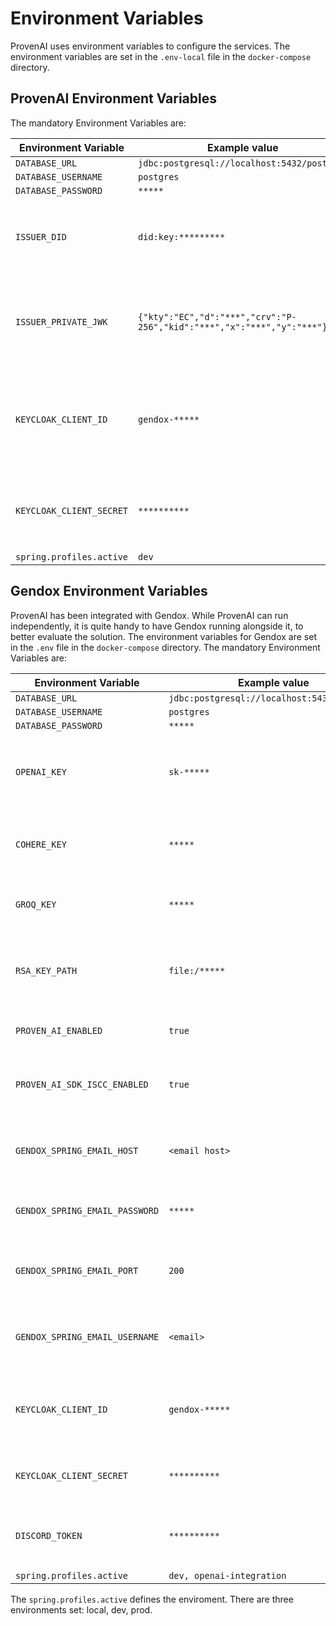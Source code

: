 
# Environment Variables

ProvenAI uses environment variables to configure the services. The environment variables are set in the `.env-local` file in the `docker-compose` directory.

## ProvenAI Environment Variables
The mandatory Environment Variables are:

| Environment Variable      | Example value                                              | Description                                                                 |
|--------------------------|------------------------------------------------------------|-----------------------------------------------------------------------------|
| `DATABASE_URL`            | `jdbc:postgresql://localhost:5432/postgres`                |                       |
| `DATABASE_USERNAME`       | `postgres`                                                 |                         |
| `DATABASE_PASSWORD`       | `*****`                                                    |                         |
| `ISSUER_DID`              | `did:key:*********`                                        | Decentralized Identifier (DID) of the issuer for verifiable credentials.   |
| `ISSUER_PRIVATE_JWK`      | `{"kty":"EC","d":"***","crv":"P-256","kid":"***","x":"***","y":"***"}` | JSON Web Key (JWK) representing the issuer's private key used for signing. |
| `KEYCLOAK_CLIENT_ID`      | `gendox-*****`                                             | Client ID used to authenticate the application with the Keycloak server.    |
| `KEYCLOAK_CLIENT_SECRET`  | `**********`                                               | Client secret used for OAuth authentication with Keycloak.                  |
| `spring.profiles.active`  | `dev`                                                     |     |




## Gendox Environment Variables

ProvenAI has been integrated with Gendox. While ProvenAI can run independently, it is quite handy to have Gendox running alongside it, to better evaluate the solution. 
The environment variables for Gendox are set in the `.env` file in the `docker-compose` directory.
The mandatory Environment Variables are:


| Environment Variable               | Example value                                              | Description                                                                 |
|------------------------------------|------------------------------------------------------------|-----------------------------------------------------------------------------|
| `DATABASE_URL`                     | `jdbc:postgresql://localhost:5432/postgres`                |                         |
| `DATABASE_USERNAME`                | `postgres`                                                 |                           |
| `DATABASE_PASSWORD`                | `*****`                                                    |                          |
| `OPENAI_KEY`                       | `sk-*****`                                                 | API key used to authenticate with the OpenAI API for AI model integration.  |
| `COHERE_KEY`                       | `*****`                                                    | API key used to authenticate with the Cohere AI model.                      |
| `GROQ_KEY`                         | `*****`                                                    | API key used to authenticate with the Groq AI model.                        |
| `RSA_KEY_PATH`                     | `file:/*****`                                              | Path to the RSA private key file, used for signing or encrypting data.      |
| `PROVEN_AI_ENABLED`                | `true`                                                     | Flag to enable or disable Proven AI .     |
| `PROVEN_AI_SDK_ISCC_ENABLED`       | `true`                                                     | Flag to enable or disable ISCC SDK functionalities for Proven AI.           |
| `GENDOX_SPRING_EMAIL_HOST`         | `<email host>`                                             | The SMTP server host for sending emails in the application.                 |
| `GENDOX_SPRING_EMAIL_PASSWORD`     | `*****`                                                    | The password for the email account used to send emails.                     |
| `GENDOX_SPRING_EMAIL_PORT`         | `200`                                                      | The port used for SMTP communication with the email server.                 |
| `GENDOX_SPRING_EMAIL_USERNAME`     | `<email>`                                                  | The username or email address used for SMTP authentication.                 |
| `KEYCLOAK_CLIENT_ID`               | `gendox-*****`                                             | Client ID used to authenticate the application with the Keycloak server.    |
| `KEYCLOAK_CLIENT_SECRET`           | `**********`                                               | Client secret used for OAuth authentication with Keycloak.                  |
| `DISCORD_TOKEN`                    | `**********`                                               | Token used to authenticate the application with Discord API.                |
| `spring.profiles.active`           | `dev, openai-integration`                                  |       |



The `spring.profiles.active` defines the enviroment. There are three environments set: local, dev, prod.

